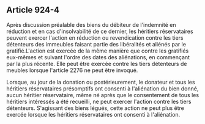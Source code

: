 Article 924-4
----
Après discussion préalable des biens du débiteur de l'indemnité en réduction et
en cas d'insolvabilité de ce dernier, les héritiers réservataires peuvent
exercer l'action en réduction ou revendication contre les tiers détenteurs des
immeubles faisant partie des libéralités et aliénés par le gratifié.L'action est
exercée de la même manière que contre les gratifiés eux-mêmes et suivant l'ordre
des dates des aliénations, en commençant par la plus récente. Elle peut être
exercée contre les tiers détenteurs de meubles lorsque l'article 2276 ne peut
être invoqué.

Lorsque, au jour de la donation ou postérieurement, le donateur et tous les
héritiers réservataires présomptifs ont consenti à l'aliénation du bien donné,
aucun héritier réservataire, même né après que le consentement de tous les
héritiers intéressés a été recueilli, ne peut exercer l'action contre les tiers
détenteurs. S'agissant des biens légués, cette action ne peut plus être exercée
lorsque les héritiers réservataires ont consenti à l'aliénation.
